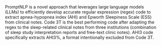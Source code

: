 PromptNLP is a novel approach that leverages large language models (LLMs) to efficiently develop accurate regular expression (regex) code to extract apnea-hypopnea index (AHI) and Epworth Sleepiness Scale (ESS) from clinical notes. Code 3T is the best performing code after adapting the regex to the sleep-related clinical notes from three institutions (combination of sleep study interpretation reports and free-text clinic notes). AHI3 code specifically extracts AHI3%, a format intentionally excluded from Code 3T.
